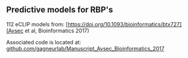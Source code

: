 ## Predictive models for RBP's

112 eCLIP models from: [https://doi.org/10.1093/bioinformatics/btx727](Avsec et al, Bioinformatics 2017)

Associated code is located at: [github.com/gagneurlab/Manuscript_Avsec_Bioinformatics_2017](https://github.com/gagneurlab/Manuscript_Avsec_Bioinformatics_2017)
